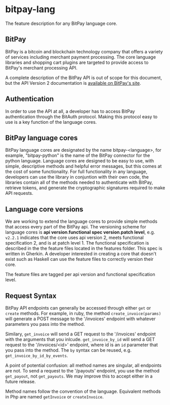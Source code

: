 # bitpay-lang

The feature description for any BitPay language core.

## BitPay

BitPay is a bitcoin and blockchain technology company that offers a variety of services including merchant payment processing. The core language libraries and shopping cart plugins are targeted to provide access to BitPay's merchant processing API.

A complete description of the BitPay API is out of scope for this document, but the API Version 2 documentation is [available on BitPay's site](https://bitpay.com/api).

## Authentication

In order to use the API at all, a developer has to access BitPay authentication through the BitAuth protocol. Making this protocol easy to use is a key function of the language cores.

## BitPay language cores

BitPay language cores are designated by the name bitpay-\<language\>, for example, "bitpay-python" is the name of the BitPay connector for the python language. Language cores are designed to be easy to use, with simple, descriptive methods and helpful error messages, but this comes at the cost of some functionality. For full functionality in any language, developers can use the library in conjuntion with their own code, the libraries contain all of the methods needed to authenticate with BitPay, retrieve tokens, and generate the cryptographic signatures required to make API requests.

## Language core versions

We are working to extend the language cores to provide simple methods that access every part of the BitPay api. The versioning scheme for language cores is **api version**.**functional spec version**.**patch level**, e.g. `v2.2.1` indicates that the core uses api version 2, meets functional specification 2, and is at patch level 1. The functional specification is described in the the feature files located in the features folder. This spec is written in Gherkin. A developer interested in creating a core that doesn't exist such as Haskell can use the feature files to correctly version their core.

The feature files are tagged per api version and functional specification level.

## Request Syntax

BitPay API endpoints can generally be accessed through either `get` or `create` methods. For example, in ruby, the method `create_invoice(params)` will generate a POST message to the '/invoices' endpoint with whatever parameters you pass into the method.

Similary, `get_invoice` will send a GET request to the '/invoices' endpoint with the arguments that you inlcude. `get_invoice_by_id` will send a GET request to the '/invoices/\<id\>' endpoint, where id is an `id` parameter that you pass into the method. The `by` syntax can be reused, e.g. `get_invoice_by_id_by_events`.

A point of potential confusion: all method names are singular, all endpoints are not. To send a request to the '/payouts' endpoint, you use the method `get_payout`, not `get_payouts`. We may improve this to accept either in a future release.

Method names follow the convention of the language. Equivalent methods in Php are named `getInvoice` or `createInvoice`.

